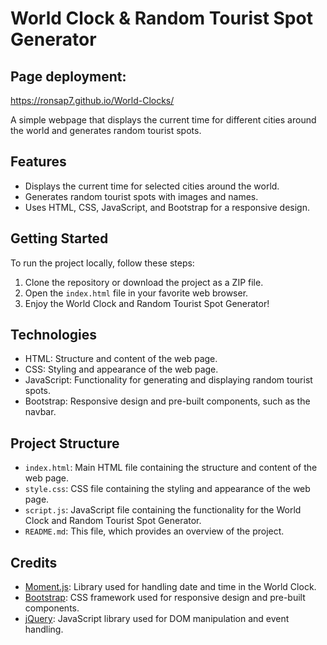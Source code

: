 # World Clock & Random Tourist Spot Generator
## Page deployment: 
https://ronsap7.github.io/World-Clocks/

A simple webpage that displays the current time for different cities around the world and generates random tourist spots.

## Features

- Displays the current time for selected cities around the world.
- Generates random tourist spots with images and names.
- Uses HTML, CSS, JavaScript, and Bootstrap for a responsive design.

## Getting Started

To run the project locally, follow these steps:

1. Clone the repository or download the project as a ZIP file.
2. Open the `index.html` file in your favorite web browser.
3. Enjoy the World Clock and Random Tourist Spot Generator!

## Technologies

- HTML: Structure and content of the web page.
- CSS: Styling and appearance of the web page.
- JavaScript: Functionality for generating and displaying random tourist spots.
- Bootstrap: Responsive design and pre-built components, such as the navbar.

## Project Structure

- `index.html`: Main HTML file containing the structure and content of the web page.
- `style.css`: CSS file containing the styling and appearance of the web page.
- `script.js`: JavaScript file containing the functionality for the World Clock and Random Tourist Spot Generator.
- `README.md`: This file, which provides an overview of the project.

## Credits

- [Moment.js](https://momentjs.com/): Library used for handling date and time in the World Clock.
- [Bootstrap](https://getbootstrap.com/): CSS framework used for responsive design and pre-built components.
- [jQuery](https://jquery.com/): JavaScript library used for DOM manipulation and event handling.


